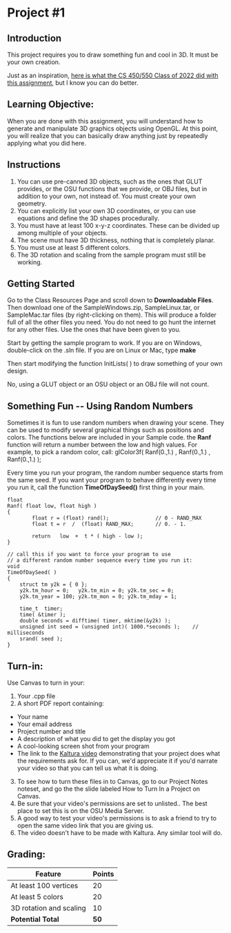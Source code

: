 # Project #1
## Introduction
This project requires you to draw something fun and cool in 3D. It must be your own creation.

Just as an inspiration, [here is what the CS 450/550 Class of 2022 did with this assignment](https://web.engr.oregonstate.edu/~mjb/cs550/Projects/P1Collage2022.pdf), but I know you can do better.

## Learning Objective:
When you are done with this assignment, you will understand how to generate and manipulate 3D graphics objects using OpenGL. At this point, you will realize that you can basically draw anything just by repeatedly applying what you did here.

## Instructions
1. You can use pre-canned 3D objects, such as the ones that GLUT provides, or the OSU functions that we provide, or OBJ files, but in addition to your own, not instead of. You must create your own geometry.
2. You can explicitly list your own 3D coordinates, or you can use equations and define the 3D shapes procedurally.
3. You must have at least 100 x-y-z coordinates. These can be divided up among multiple of your objects.
4. The scene must have 3D thickness, nothing that is completely planar.
5. You must use at least 5 different colors.
6. The 3D rotation and scaling from the sample program must still be working.

## Getting Started
Go to the Class Resources Page and scroll down to **Downloadable Files**. Then download one of the SampleWindows.zip, SampleLinux.tar, or SampleMac.tar files (by right-clicking on them). This will produce a folder full of all the other files you need. You do not need to go hunt the internet for any other files. Use the ones that have been given to you.

Start by getting the sample program to work. If you are on Windows, double-click on the .sln file. If you are on Linux or Mac, type **make**

Then start modifying the function InitLists( ) to draw something of your own design.

No, using a GLUT object or an OSU object or an OBJ file will not count.

## Something Fun -- Using Random Numbers
Sometimes it is fun to use random numbers when drawing your scene. They can be used to modify several graphical things such as positions and colors. The functions below are included in your Sample code. the **Ranf** function will return a number between the low and high values. For example, to pick a random color, call:
glColor3f( Ranf(0.,1.) , Ranf(0.,1.) , Ranf(0.,1.) );

Every time you run your program, the random number sequence starts from the same seed. If you want your program to behave differently every time you run it, call the function **TimeOfDaySeed()** first thing in your main.

```
float
Ranf( float low, float high )
{
        float r = (float) rand();               // 0 - RAND_MAX
        float t = r  /  (float) RAND_MAX;       // 0. - 1.

        return   low  +  t * ( high - low );
}

// call this if you want to force your program to use
// a different random number sequence every time you run it:
void
TimeOfDaySeed( )
{
	struct tm y2k = { 0 };
	y2k.tm_hour = 0;   y2k.tm_min = 0; y2k.tm_sec = 0;
	y2k.tm_year = 100; y2k.tm_mon = 0; y2k.tm_mday = 1;

	time_t  timer;
	time( &timer );
	double seconds = difftime( timer, mktime(&y2k) );
	unsigned int seed = (unsigned int)( 1000.*seconds );    // milliseconds
	srand( seed );
}
```

## Turn-in:
Use Canvas to turn in your:
1. Your .cpp file
2. A short PDF report containing:
  - Your name
  - Your email address
  - Project number and title
  - A description of what you did to get the display you got
  - A cool-looking screen shot from your program
  - The link to the [Kaltura video](http://cs.oregonstate.edu/~mjb/cs557/Handouts/kaltura.1pp.pdf) demonstrating that your project does what the requirements ask for. If you can, we'd appreciate it if you'd narrate your video so that you can tell us what it is doing.
3. To see how to turn these files in to Canvas, go to our Project Notes noteset, and go the the slide labeled How to Turn In a Project on Canvas.
4. Be sure that your video's permissions are set to unlisted.. The best place to set this is on the OSU Media Server.
5. A good way to test your video's permissions is to ask a friend to try to open the same video link that you are giving us.
6. The video doesn't have to be made with Kaltura. Any similar tool will do.

## Grading:
Feature | Points
---|---
At least 100 vertices | 20
At least 5 colors | 20
3D rotation and scaling | 10
**Potential Total** | **50**
